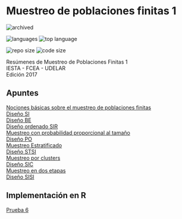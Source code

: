 # Muestreo de poblaciones finitas 1

![archived](https://img.shields.io/badge/lifecycle-archived-red.svg)

![languages](https://img.shields.io/github/languages/count/daczarne/udelar_muestreo_1)
![top language](https://img.shields.io/github/languages/top/daczarne/udelar_muestreo_1)

![repo size](https://img.shields.io/github/repo-size/daczarne/udelar_muestreo_1)
![code size](https://img.shields.io/github/languages/code-size/daczarne/udelar_muestreo_1)

Resúmenes de Muestreo de Poblaciones Finitas 1  
IESTA - FCEA - UDELAR  
Edición 2017  

## Apuntes

[Nociones básicas sobre el muestreo de poblaciones finitas](https://github.com/daczarne/udelar_muestreo_1/blob/master/Resumenes/01_intro/01_intro.pdf)  
[Diseño SI](https://github.com/daczarne/udelar_muestreo_1/blob/master/Resumenes/02_si/02_si.pdf)  
[Diseño BE](https://github.com/daczarne/udelar_muestreo_1/blob/master/Resumenes/03_be/03_be.pdf)  
[Diseño ordenado SIR](https://github.com/daczarne/udelar_muestreo_1/blob/master/Resumenes/04_sir/04_sir.pdf)  
[Muestreo con probabilidad proporcional al tamaño](https://github.com/daczarne/udelar_muestreo_1/blob/master/Resumenes/06_prob_prop/06_prob_prop.pdf)  
[Diseño PO](https://github.com/daczarne/udelar_muestreo_1/blob/master/Resumenes/07_po/07_po.pdf)  
[Muestreo Estratificado](https://github.com/daczarne/udelar_muestreo_1/blob/master/Resumenes/08_estrat/08_estrat.pdf)  
[Diseño STSI](https://github.com/daczarne/udelar_muestreo_1/blob/master/Resumenes/09_stsi/09_stsi.pdf)  
[Muestreo por clusters](https://github.com/daczarne/udelar_muestreo_1/blob/master/Resumenes/10_clusters/10_clusters.pdf)  
[Diseño SIC](https://github.com/daczarne/udelar_muestreo_1/blob/master/Resumenes/11_sic/11_sic.pdf)  
[Muestreo en dos etapas](https://github.com/daczarne/udelar_muestreo_1/blob/master/Resumenes/12_dos_etapas/12_dos_etapas.pdf)  
[Diseño SISI](https://github.com/daczarne/udelar_muestreo_1/blob/master/Resumenes/13_sisi/13_sisi.pdf)  

## Implementación en R

[Prueba 6](https://github.com/daczarne/udelar_muestreo_1/blob/master/Parciales/Prueba%206/Informe_prueba_6.pdf)
